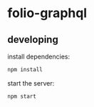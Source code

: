# folio-graphql
## developing
install dependencies:
```sh
npm install
```
start the server:
```sh
npm start
```

